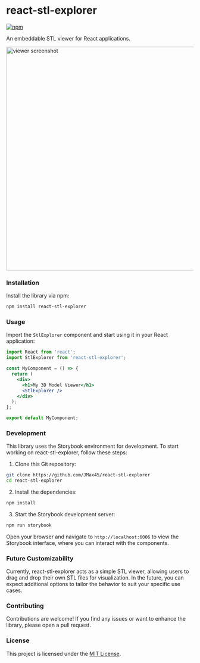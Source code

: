 # react-stl-explorer

[![npm](https://img.shields.io/npm/v/react-stl-explorer?logo=npm)](https://www.npmjs.com/package/react-stl-explorer)

An embeddable STL viewer for React applications.

<img src="https://github.com/JMax45/react-stl-explorer/assets/36378436/eeba86cb-0a1d-48f1-a217-0f5fa7df998f" alt="viewer screenshot" width="600">

### Installation

Install the library via npm:

```bash
npm install react-stl-explorer
```

### Usage

Import the `StlExplorer` component and start using it in your React application:

```jsx
import React from 'react';
import StlExplorer from 'react-stl-explorer';

const MyComponent = () => {
  return (
    <div>
      <h1>My 3D Model Viewer</h1>
      <StlExplorer />
    </div>
  );
};

export default MyComponent;
```

### Development

This library uses the Storybook environment for development. To start working on react-stl-explorer, follow these steps:

1. Clone this Git repository:

```bash
git clone https://github.com/JMax45/react-stl-explorer
cd react-stl-explorer
```

2. Install the dependencies:

```bash
npm install
```

3. Start the Storybook development server:

```bash
npm run storybook
```

Open your browser and navigate to `http://localhost:6006` to view the Storybook interface, where you can interact with the components.

### Future Customizability

Currently, react-stl-explorer acts as a simple STL viewer, allowing users to drag and drop their own STL files for visualization. In the future, you can expect additional options to tailor the behavior to suit your specific use cases.

### Contributing

Contributions are welcome! If you find any issues or want to enhance the library, please open a pull request.

### License

This project is licensed under the [MIT License](LICENSE).
